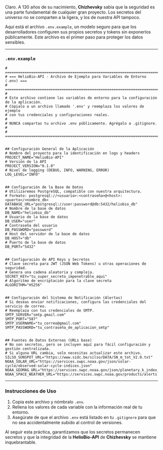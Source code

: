 Claro. A 130 años de su nacimiento, **Chizhevsky** sabía que la seguridad es una parte fundamental de cualquier gran proyecto. Los secretos del universo no se comparten a la ligera, y los de nuestra API tampoco.

Aquí está el archivo `.env.example`, un modelo seguro para que los desarrolladores configuren sus propios secretos y tokens sin exponerlos públicamente. Este archivo es el primer paso para proteger los datos sensibles.

-----

### `.env.example`

```
# =========================================================================
# === HelioBio-API - Archivo de Ejemplo para Variables de Entorno (.env) ===
# =========================================================================
#
# Este archivo contiene las variables de entorno para la configuración de la aplicación.
# Cópialo a un archivo llamado '.env' y reemplaza los valores de ejemplo
# con tus credenciales y configuraciones reales.
#
# NUNCA compartas tu archivo .env públicamente. Agrégalo a .gitignore.
#
# =========================================================================


## Configuración General de la Aplicación
# Nombre del proyecto para la identificación en logs y headers
PROJECT_NAME="HelioBio-API"
# Versión de la API
PROJECT_VERSION="0.1.0"
# Nivel de logging (DEBUG, INFO, WARNING, ERROR)
LOG_LEVEL="INFO"


## Configuración de la Base de Datos
# Utilizaremos PostgreSQL, compatible con nuestra arquitectura.
# Formato: postgresql://<usuario>:<contraseña>@<host>:<puerto>/<nombre_db>
DATABASE_URL="postgresql://user:password@db:5432/heliobio_db"
# Nombre de la base de datos
DB_NAME="heliobio_db"
# Usuario de la base de datos
DB_USER="user"
# Contraseña del usuario
DB_PASSWORD="password"
# Host del servidor de la base de datos
DB_HOST="db"
# Puerto de la base de datos
DB_PORT="5432"


## Configuración de API Keys y Secretos
# Clave secreta para JWT (JSON Web Tokens) u otras operaciones de seguridad.
# Genera una cadena aleatoria y compleja.
SECRET_KEY="tu_super_secreto_impenetrable_aqui"
# Algoritmo de encriptación para la clave secreta
ALGORITHM="HS256"


## Configuración del Sistema de Notificación (Alertas)
# Si deseas enviar notificaciones, configura las credenciales del servicio de correo.
# Reemplaza con tus credenciales de SMTP.
SMTP_SERVER="smtp.gmail.com"
SMTP_PORT="587"
SMTP_USERNAME="tu_correo@gmail.com"
SMTP_PASSWORD="tu_contraseña_de_aplicacion_smtp"


## Fuentes de Datos Externas (URLs base)
# No son secretos, pero se incluyen aquí para fácil configuración y gestión centralizada.
# Si alguna URL cambia, solo necesitas actualizar este archivo.
SILSO_SUNSPOT_URL="https://www.sidc.be/silso/DATA/SN_m_tot_V2.0.txt"
NOAA_SOLAR_URL="https://services.swpc.noaa.gov/json/solar-cycle/observed-solar-cycle-indices.json"
NOAA_GEOMAG_URL="https://services.swpc.noaa.gov/json/planetary_k_index_7day.json"
NOAA_SPACE_WEATHER_URL="https://services.swpc.noaa.gov/products/alerts.json"
```

-----

### **Instrucciones de Uso**

1.  Copia este archivo y nómbralo `.env`.
2.  Rellena los valores de cada variable con la información real de tu entorno.
3.  Asegúrate de que el archivo `.env` está listado en tu `.gitignore` para que no sea accidentalmente subido al control de versiones.

Al seguir esta práctica, garantizamos que los secretos permanecen secretos y que la integridad de la **HelioBio-API** de **Chizhevsky** se mantiene inquebrantable.
